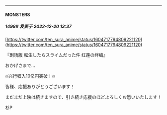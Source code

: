 

*****

####  MONSTERS  
##### 1498#       发表于 2022-12-20 13:37

[https://twitter.com/ten_sura_anime/status/1604717794809221120](https://twitter.com/ten_sura_anime/status/1604717794809221120)

『剧场版 転生したらスライムだった件 红莲の绊编』

おかげさまで…

🔥兴行収入10亿円突破！🔥

皆様、応援ありがとうございます！

まだまだ上映は続きますので、引き続き応援のほどよろしくお愿いいたします！

杉P

